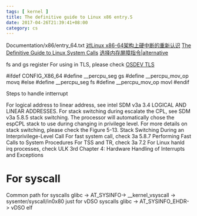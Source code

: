 ```yaml
---
tags: [ kernel ] 
title: The definitive guide to Linux x86 entry.S
date: 2017-04-26T21:39:41+08:00 
category: cs
---
```


Documentation/x86/entry_64.txt
[对Linux x86-64架构上硬中断的重新认识](http://www.lenky.info/archives/2013/03/2245)
[The Definitive Guide to Linux System Calls](https://blog.packagecloud.io/eng/2016/04/05/the-definitive-guide-to-linux-system-calls/)
[选择内存屏障指令|alternative](http://www.groad.net/bbs/thread-3276-1-1.html)


fs and gs register
For using in TLS, please check [OSDEV TLS](http://wiki.osdev.org/Thread_Local_Storage#ABI)

#ifdef CONFIG_X86_64
#define __percpu_seg            gs
#define __percpu_mov_op         movq
#else
#define __percpu_seg            fs
#define __percpu_mov_op         movl
#endif

Steps to handle intterrupt

For logical address to linear address, see intel SDM v3a 3.4 LOGICAL AND LINEAR ADDRESSES.
For stack switching during escalate the CPL, see SDM v3a 5.8.5 stack switching. The processor will automatically chose the espCPL stack to use during changing in privilege level.
For more details on stack switching, please check the Figure 5-13. Stack Switching During an Interprivilege-Level Call
For fast system call, check 3a 5.8.7 Performing Fast Calls to System Procedures
For TSS and TR, check 3a 7.2
For Linux hanld irq processes, check ULK 3rd Chapter 4: Hardware Handling of Interrupts and Exceptions

# For syscall
Common path for syscalls
glibc -> AT_SYSINFO-> __kernel_vsyscall -> sysenter/syscall/in0x80
just for vDSO syscalls
glibc -> AT_SYSINFO_EHDR-> vDSO elf

